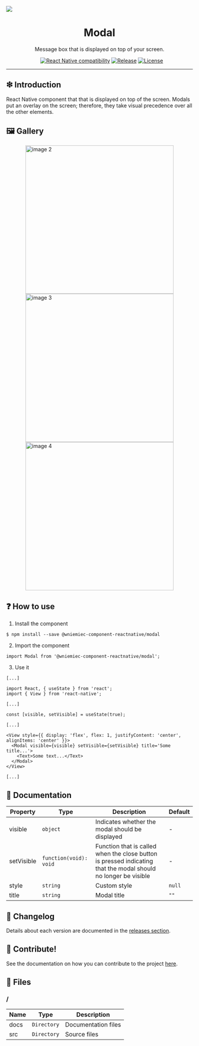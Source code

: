 ![](https://github.com/wniemiec-components-reactnative/modal/blob/master/docs/img/logo/logo.jpg)

<h1 align='center'>Modal</h1>
<p align='center'>Message box that is displayed on top of your screen.</p>
<p align="center">
	<a href="https://github.com/wniemiec-components-reactnative/modal/actions/workflows/windows.yml"><img src="https://github.com/wniemiec-components-reactnative/modal/actions/workflows/windows.yml/badge.svg" alt=""></a>
	<a href="https://github.com/wniemiec-components-reactnative/modal/actions/workflows/macos.yml"><img src="https://github.com/wniemiec-components-reactnative/modal/actions/workflows/macos.yml/badge.svg" alt=""></a>
	<a href="https://github.com/wniemiec-components-reactnative/modal/actions/workflows/ubuntu.yml"><img src="https://github.com/wniemiec-components-reactnative/modal/actions/workflows/ubuntu.yml/badge.svg" alt=""></a>
	<a href="https://reactnative.dev/"><img src="https://img.shields.io/badge/React Native-0.60+-D0008F.svg" alt="React Native compatibility"></a>
	<a href="https://github.com/wniemiec-components-reactnative/modal/releases"><img src="https://img.shields.io/github/v/release/wniemiec-components-reactnative/modal" alt="Release"></a>
	<a href="https://github.com/wniemiec-components-reactnative/modal/blob/master/LICENSE"><img src="https://img.shields.io/github/license/wniemiec-components-reactnative/modal" alt="License"></a>
</p>
<hr />

## ❇ Introduction
React Native component that that is displayed on top of the screen. Modals put an overlay on the screen; therefore, they take visual precedence over all the other elements.

## 🖼 Gallery

<div style="display: flex; flex-direction: row; justify-content: center; align-items: center; flex-wrap: wrap"
<img height=400 src="https://raw.githubusercontent.com/wniemiec-components-reactnative/modal/master/docs/img/screens/img1.png" alt="image 1" />

<img height=400 src="https://raw.githubusercontent.com/wniemiec-components-reactnative/modal/master/docs/img/screens/img2.png" alt="image 2" />

<img height=400 src="https://raw.githubusercontent.com/wniemiec-components-reactnative/modal/master/docs/img/screens/img3.png" alt="image 3" />

<img height=400 src="https://raw.githubusercontent.com/wniemiec-components-reactnative/modal/master/docs/img/screens/img4.png" alt="image 4" />
</div>

## ❓ How to use
1. Install the component
```
$ npm install --save @wniemiec-component-reactnative/modal
```

2. Import the component
```
import Modal from '@wniemiec-component-reactnative/modal';
```

3. Use it
```
[...]

import React, { useState } from 'react';
import { View } from 'react-native';

[...]

const [visible, setVisible] = useState(true);

[...]

<View style={{ display: 'flex', flex: 1, justifyContent: 'center', alignItems: 'center' }}>
  <Modal visible={visible} setVisible={setVisible} title='Some title...'>
	<Text>Some text...</Text>
  </Modal>
</View>

[...]
```

## 📖 Documentation
|        Property        |Type|Description|Default|
|----------------|-------------------------------|-----------------------------|--------|
|visible |`object`|Indicates whether the modal should be displayed | - |
|setVisible |`function(void): void`|Function that is called when the close button is pressed indicating that the modal should no longer be visible | - |
|style |`string`|Custom style  |`null`|
|title |`string`|Modal title  |`""`|

## 🚩 Changelog
Details about each version are documented in the [releases section](https://github.com/wniemiec-components-reactnative/modal/releases).

## 🤝 Contribute!
See the documentation on how you can contribute to the project [here](https://github.com/wniemiec-components-reactnative/modal/blob/master/CONTRIBUTING.md).

## 📁 Files

### /
|        Name        |Type|Description|
|----------------|-------------------------------|-----------------------------|
|docs |`Directory`|Documentation files|
|src     |`Directory`| Source files|

